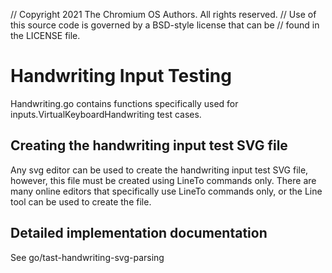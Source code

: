 // Copyright 2021 The Chromium OS Authors. All rights reserved.
// Use of this source code is governed by a BSD-style license that can be
// found in the LICENSE file.

# Handwriting Input Testing
Handwriting.go contains functions specifically used for inputs.VirtualKeyboardHandwriting test cases.

## Creating the handwriting input test SVG file
Any svg editor can be used to create the handwriting input test SVG file, however, this file must be created using LineTo commands only.
There are many online editors that specifically use LineTo commands only, or the Line tool can be used to create the file.

## Detailed implementation documentation
See go/tast-handwriting-svg-parsing